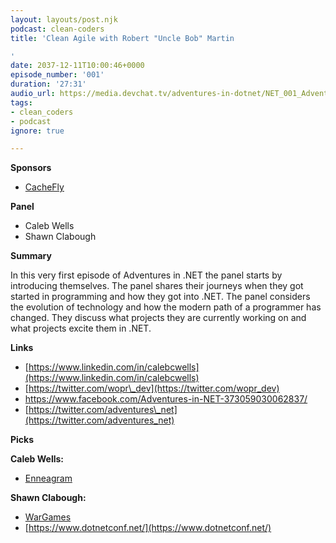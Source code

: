 ```yaml
---
layout: layouts/post.njk
podcast: clean-coders
title: 'Clean Agile with Robert "Uncle Bob" Martin

'
date: 2037-12-11T10:00:46+0000
episode_number: '001'
duration: '27:31'
audio_url: https://media.devchat.tv/adventures-in-dotnet/NET_001_Adventures_in_NET.mp3
tags:
- clean_coders
- podcast
ignore: true

---
```

**Sponsors**

- [CacheFly](https://www.cachefly.com/)

**Panel**

- Caleb Wells
- Shawn Clabough

**Summary**

In this very first episode of Adventures in .NET the panel starts by introducing themselves. The panel shares their journeys when they got started in programming and how they got into .NET. The panel considers the evolution of technology and how the modern path of a programmer has changed. They discuss what projects they are currently working on and what projects excite them in .NET.

**Links**

- [https://www.linkedin.com/in/calebcwells](https://www.linkedin.com/in/calebcwells)
- [https://twitter.com/wopr\_dev](https://twitter.com/wopr_dev)
- [https://www.facebook.com/Adventures-in-NET-373059030062837/       ](https://www.facebook.com/Adventures-in-NET-373059030062837/)
- [https://twitter.com/adventures\_net](https://twitter.com/adventures_net)

**Picks**

**Caleb Wells:**

- [Enneagram](https://www.enneagraminstitute.com/type-descriptions)

**Shawn Clabough:**

- [WarGames](https://www.imdb.com/title/tt0086567/)
- [https://www.dotnetconf.net/](https://www.dotnetconf.net/)